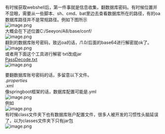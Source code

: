 有时候获取webshell后，第一件事就是信息收集，翻数据库密码。有时候位置并不显眼，需要从一些脚本、sh、cmd、bat里边去查看数据库所在的路径，有的oa数据库路径并不是常规路径。例如下图所示<br />![image.png](https://cdn.nlark.com/yuque/0/2021/png/1345801/1623300604511-878c55f9-fede-49ce-b790-f832a2b06591.png#height=550&id=J9pvp&originHeight=733&originWidth=990&originalType=binary&ratio=1&rotation=0&showTitle=false&size=97516&status=done&style=none&title=&width=743)<br />大概会在下述位置C:/Seeyon/A8/base/conf/<br />![image.png](https://cdn.nlark.com/yuque/0/2021/png/1345801/1623300620496-44342f84-efa7-4825-bf77-51dbf82b1e52.png#height=516&id=cL6vR&originHeight=687&originWidth=986&originalType=binary&ratio=1&rotation=0&showTitle=false&size=66176&status=done&style=none&title=&width=740)<br />翻到的数据库账号密码，致远oa的话，/1.0/后面的base64进行解密就ok了。<br />![image.png](https://cdn.nlark.com/yuque/0/2021/png/1345801/1623300642307-4ebb8b4a-6e52-4bdb-9028-402686511aaa.png#height=493&id=Q44xm&originHeight=657&originWidth=947&originalType=binary&ratio=1&rotation=0&showTitle=false&size=176102&status=done&style=none&title=&width=710)<br />或者用下面这个工具进行解密  txt改成jar<br />[PassDecode.txt](https://www.yuque.com/attachments/yuque/0/2022/txt/1345801/1657812978825-31fbeb68-d986-4f2b-9df6-3cd099205623.txt?_lake_card=%7B%22src%22%3A%22https%3A%2F%2Fwww.yuque.com%2Fattachments%2Fyuque%2F0%2F2022%2Ftxt%2F1345801%2F1657812978825-31fbeb68-d986-4f2b-9df6-3cd099205623.txt%22%2C%22name%22%3A%22PassDecode.txt%22%2C%22size%22%3A624719%2C%22type%22%3A%22text%2Fplain%22%2C%22ext%22%3A%22txt%22%2C%22source%22%3A%22%22%2C%22status%22%3A%22done%22%2C%22download%22%3Atrue%2C%22taskId%22%3A%22u0dd21a5a-5eaa-455b-94a2-23fb3c0f353%22%2C%22taskType%22%3A%22upload%22%2C%22__spacing%22%3A%22both%22%2C%22id%22%3A%22u31a7555f%22%2C%22margin%22%3A%7B%22top%22%3Atrue%2C%22bottom%22%3Atrue%7D%2C%22card%22%3A%22file%22%7D)<br />![image.png](https://cdn.nlark.com/yuque/0/2022/png/1345801/1657813012689-7907e9b3-1ef9-40f0-b417-5b0b9ef2c3ef.png#clientId=u1f8c6fee-09f8-4&from=paste&height=60&id=u2a5f68bc&originHeight=97&originWidth=1197&originalType=binary&ratio=1&rotation=0&showTitle=false&size=49682&status=done&style=none&taskId=ub57b474d-4f45-42aa-8e42-d565b47c479&title=&width=741.2000122070312)

要翻数据库账号密码的话，多留意以下文件。<br />*.properties<br />*.xml<br />像springboot框架的话，数据库配置可能是.yml<br />![image.png](https://cdn.nlark.com/yuque/0/2021/png/1345801/1624804477096-94d245bc-c0f1-4fa4-b29f-2510fb52a1c9.png#height=195&id=TdEce&originHeight=195&originWidth=452&originalType=binary&ratio=1&rotation=0&showTitle=false&size=38997&status=done&style=none&title=&width=452)<br />例如<br />![image.png](https://cdn.nlark.com/yuque/0/2021/png/1345801/1623300920847-98961b9e-0e6e-4fd8-a5b9-278f7e477f32.png#height=503&id=cpg6u&originHeight=503&originWidth=666&originalType=binary&ratio=1&rotation=0&showTitle=false&size=158201&status=done&style=none&title=&width=666)<br />有时候class文件夹下也有数据库账户配置文件，很多人被开发的习惯性头脑延误了，以为classes文件夹下只有jar包<br />![image.png](https://cdn.nlark.com/yuque/0/2021/png/1345801/1628775106279-5c247bb6-5b93-40b7-b8c6-ba2d2091cec1.png#height=593&id=W1IpC&originHeight=791&originWidth=913&originalType=binary&ratio=1&rotation=0&showTitle=false&size=102226&status=done&style=none&title=&width=685)
